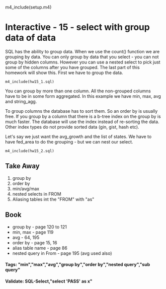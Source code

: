 
m4_include(setup.m4)

# Interactive - 15 - select with group data of data

SQL has the ability to group data.  When we use the count() function
we are grouping by data.  You can only group by data that you
select - you can not group by hidden columns.   However you can
use a nested select to pick just some of the columns after you
have grouped.  The last part of this homework will show this.
First we have to group the data.

```
m4_include(hw15_1.sql)
```

You can group by more than one column.  All the non-grouped columns
have to be in some form aggregated.   In this example we have min, max, avg
and string_agg.

To group columns the database has to sort them.  So an order by is usually
free.  If you group by a column that there is a b-tree index on the group
by is much faster.   The database will use the index instead of re-sorting
the data.  Other index types do not provide sorted data (gin, gist, hash etc).

Let's say we just want the avg_growth and the list of states.  We
have to have fed_area to do the grouping - but we can nest
our select.


```
m4_include(hw15_2.sql)
```

## Take Away

1. group by
2. order by
3. min/avg/max
4. nested selects in FROM
4. Aliasing tables int the "FROM" with "as"

## Book

- group by - page 120 to 121
- min, max - page 119
- avg - 64, 195
- order by - page 15, 16
- alias table name - page 86
- nested query in From - page 195 (avg used also)

#### Tags: "min","max","avg","group by","order by","nested query","sub query"

#### Validate: SQL-Select,"select 'PASS' as x"
